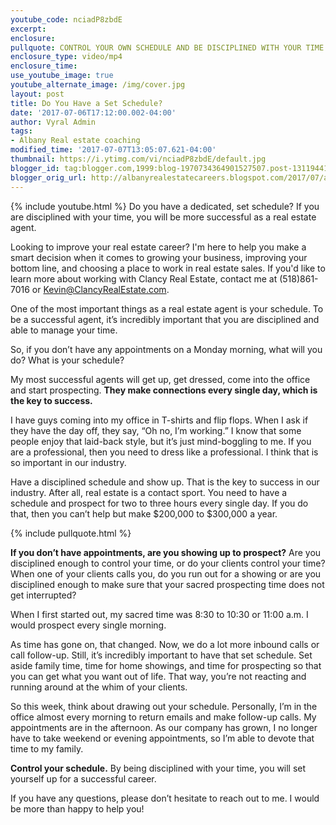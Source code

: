```yaml
---
youtube_code: nciadP8zbdE
excerpt:
enclosure:
pullquote: CONTROL YOUR OWN SCHEDULE AND BE DISCIPLINED WITH YOUR TIME.
enclosure_type: video/mp4
enclosure_time:
use_youtube_image: true
youtube_alternate_image: /img/cover.jpg
layout: post
title: Do You Have a Set Schedule?
date: '2017-07-06T17:12:00.002-04:00'
author: Vyral Admin
tags:
- Albany Real estate coaching
modified_time: '2017-07-07T13:05:07.621-04:00'
thumbnail: https://i.ytimg.com/vi/nciadP8zbdE/default.jpg
blogger_id: tag:blogger.com,1999:blog-1970734364901527507.post-1311944155467195230
blogger_orig_url: http://albanyrealestatecareers.blogspot.com/2017/07/are-you-in-charge-of-your-own-schedule.html
---
```

{% include youtube.html %}
Do you have a dedicated, set schedule? If you are disciplined with your time, you will be more successful as a real estate agent.

Looking to improve your real estate career? I'm here to help you make a smart decision when it comes to growing your business, improving your bottom line, and choosing a place to work in real estate sales. If you'd like to learn more about working with Clancy Real Estate, contact me at (518)861-7016 or Kevin@ClancyRealEstate.com.

One of the most important things as a real estate agent is your schedule. To be a successful agent, it’s incredibly important that you are disciplined and able to manage your time.

So, if you don’t have any appointments on a Monday morning, what will you do? What is your schedule?

My most successful agents will get up, get dressed, come into the office and start prospecting. **They make connections every single day, which is the key to success.**

I have guys coming into my office in T-shirts and flip flops. When I ask if they have the day off, they say, “Oh no, I’m working.” I know that some people enjoy that laid-back style, but it’s just mind-boggling to me. If you are a professional, then you need to dress like a professional. I think that is so important in our industry.

Have a disciplined schedule and show up. That is the key to success in our industry. After all, real estate is a contact sport. You need to have a schedule and prospect for two to three hours every single day. If you do that, then you can’t help but make $200,000 to $300,000 a year.

{% include pullquote.html %}

**If you don’t have appointments, are you showing up to prospect?** Are you disciplined enough to control your time, or do your clients control your time? When one of your clients calls you, do you run out for a showing or are you disciplined enough to make sure that your sacred prospecting time does not get interrupted?

When I first started out, my sacred time was 8:30 to 10:30 or 11:00 a.m. I would prospect every single morning.

As time has gone on, that changed. Now, we do a lot more inbound calls or call follow-up. Still, it’s incredibly important to have that set schedule. Set aside family time, time for home showings, and time for prospecting so that you can get what you want out of life. That way, you’re not reacting and running around at the whim of your clients.

So this week, think about drawing out your schedule. Personally, I’m in the office almost every morning to return emails and make follow-up calls. My appointments are in the afternoon. As our company has grown, I no longer have to take weekend or evening appointments, so I’m able to devote that time to my family.

**Control your schedule.** By being disciplined with your time, you will set yourself up for a successful career.

If you have any questions, please don’t hesitate to reach out to me. I would be more than happy to help you!

